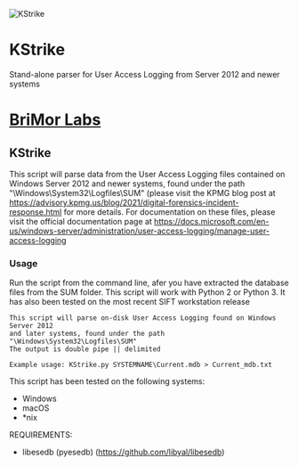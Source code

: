 ![KStrike](https://github.com/brimorlabs/KStrike/blob/master/logo.png?raw=true)


# KStrike
Stand-alone parser for User Access Logging from Server 2012 and newer systems

# [BriMor Labs](https://www.brimorlabs.com)

## KStrike

This script will parse data from the User Access Logging files contained on Windows Server 2012 and newer systems, found under the path "\Windows\System32\Logfiles\SUM" (please visit the KPMG blog post at https://advisory.kpmg.us/blog/2021/digital-forensics-incident-response.html for more details. For documentation on these files, please visit the official documentation page at https://docs.microsoft.com/en-us/windows-server/administration/user-access-logging/manage-user-access-logging



### Usage 
Run the script from the command line, afer you have extracted the database files from the SUM folder. This script will work with Python 2 or Python 3. It has also been tested on the most recent SIFT workstation release

```
This script will parse on-disk User Access Logging found on Windows Server 2012
and later systems, found under the path "\Windows\System32\Logfiles\SUM"
The output is double pipe || delimited

Example usage: KStrike.py SYSTEMNAME\Current.mdb > Current_mdb.txt
```

This script has been tested on the following systems:
- Windows
- macOS
- \*nix

REQUIREMENTS:

- libesedb (pyesedb) (https://github.com/libyal/libesedb)
